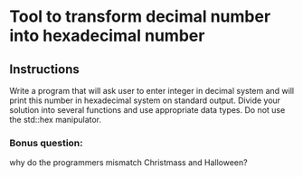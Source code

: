 # Tool to transform decimal number into hexadecimal number

## Instructions
Write a program that will ask user to enter integer in decimal system 
and will print this number in hexadecimal system on standard output. 
Divide your solution into several functions and use appropriate data types. 
Do not use the std::hex manipulator.

### Bonus question: 
why do the programmers mismatch Christmass and Halloween?
